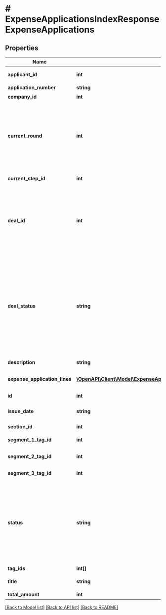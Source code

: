 # # ExpenseApplicationsIndexResponseExpenseApplications

## Properties

Name | Type | Description | Notes
------------ | ------------- | ------------- | -------------
**applicant_id** | **int** | 申請者のユーザーID |
**application_number** | **string** | 申請No. |
**company_id** | **int** | 事業所ID |
**current_round** | **int** | 現在のround。差し戻し等により申請がstepの最初からやり直しになるとroundの値が増えます。 | [optional]
**current_step_id** | **int** | 現在承認ステップID | [optional]
**deal_id** | **int** | 取引ID (申請ステータス:statusがapprovedで、取引が存在する時のみdeal_idが表示されます) |
**deal_status** | **string** | 取引ステータス (申請ステータス:statusがapprovedで、取引が存在する時のみdeal_statusが表示されます settled:精算済み, unsettled:清算待ち) |
**description** | **string** | 備考 | [optional]
**expense_application_lines** | [**\OpenAPI\Client\Model\ExpenseApplicationsIndexResponseExpenseApplicationLines[]**](ExpenseApplicationsIndexResponseExpenseApplicationLines.md) | 経費申請の項目行一覧（配列） |
**id** | **int** | 経費申請ID |
**issue_date** | **string** | 申請日 (yyyy-mm-dd) |
**section_id** | **int** | 部門ID | [optional]
**segment_1_tag_id** | **int** | セグメント１ID | [optional]
**segment_2_tag_id** | **int** | セグメント２ID | [optional]
**segment_3_tag_id** | **int** | セグメント３ID | [optional]
**status** | **string** | 申請ステータス(draft:下書き, in_progress:申請中, approved:承認済, rejected:却下, feedback:差戻し) |
**tag_ids** | **int[]** | メモタグID | [optional]
**title** | **string** | 申請タイトル |
**total_amount** | **int** | 合計金額 | [optional]

[[Back to Model list]](../../README.md#models) [[Back to API list]](../../README.md#endpoints) [[Back to README]](../../README.md)
